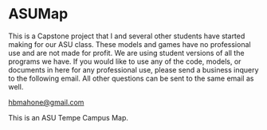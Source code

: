 # ASUMap

This is a Capstone project that I and several other students have started making for our ASU class. These models and games have no professional use and are not made for profit. We are using student versions of all the programs we have. 
If you would like to use any of the code, models, or documents in here for any professional use, please send a business inquery to the following email. All other questions can be sent to the same email as well. 

hbmahone@gmail.com

This is an ASU Tempe Campus Map.
